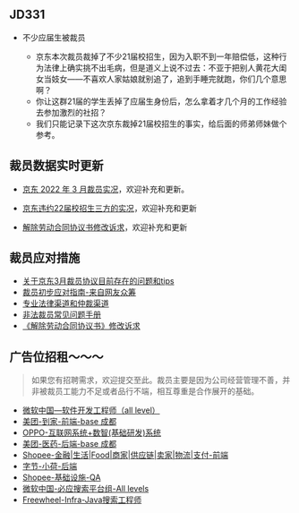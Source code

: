 ## JD331

+ 不少应届生被裁员

  + 京东本次裁员裁掉了不少21届校招生，因为入职不到一年赔偿低，这种行为法律上确实挑不出毛病，但是道义上说不过去：不亚于把别人黄花大闺女当妓女——不喜欢人家姑娘就别追了，追到手睡完就跑，你们几个意思啊？
  + 你让这群21届的学生丢掉了应届生身份后，怎么拿着才几个月的工作经验去参加激烈的社招？
  + 我们只能记录下这次京东裁掉21届校招生的事实，给后面的师弟师妹做个参考。

  


## 裁员数据实时更新

- [京东 2022 年 3 月裁员实况](https://github.com/JD331/JD331/blob/main/%E4%BA%AC%E4%B8%9C2022%E5%B9%B43%E6%9C%88%E8%A3%81%E5%91%98%E5%AE%9E%E5%86%B5.md)，欢迎补充和更新。

- [京东违约22届校招生三方的实况](https://github.com/JD331/JD331/blob/main/%E4%BA%AC%E4%B8%9C%E8%BF%9D%E7%BA%A62022%E5%B1%8A%E6%A0%A1%E6%8B%9B%E7%94%9F%E4%B8%89%E6%96%B9%E7%9A%84%E5%AE%9E%E5%86%B5.md)，欢迎补充和更新

- [解除劳动合同协议书修改诉求](https://github.com/JD331/JD331/blob/main/%E3%80%8A%E8%A7%A3%E9%99%A4%E5%8A%B3%E5%8A%A8%E5%90%88%E5%90%8C%E5%8D%8F%E8%AE%AE%E4%B9%A6%E3%80%8B%E4%BF%AE%E6%94%B9%E8%AF%89%E6%B1%82.md)，欢迎补充和更新



## 裁员应对措施

+ [关于京东3月裁员协议目前存在的问题和tips](https://github.com/JD331/JD331/blob/main/%E8%A3%81%E5%91%98%E5%BA%94%E5%AF%B9/%E5%85%B3%E4%BA%8E%E4%BA%AC%E4%B8%9C3%E6%9C%88%E8%A3%81%E5%91%98%E5%8D%8F%E8%AE%AE%E7%9B%AE%E5%89%8D%E5%AD%98%E5%9C%A8%E7%9A%84%E9%97%AE%E9%A2%98%E5%92%8Ctips.md)
+ [裁员初步应对指南-来自网友众筹](https://github.com/JD331/JD331/blob/main/%E8%A3%81%E5%91%98%E5%BA%94%E5%AF%B9/%E8%A3%81%E5%91%98%E5%88%9D%E6%AD%A5%E5%BA%94%E5%AF%B9%E6%8C%87%E5%8D%97-%E6%9D%A5%E8%87%AA%E7%BD%91%E5%8F%8B%E4%BC%97%E7%AD%B9.md)
+ [专业法律渠道和仲裁渠道](https://github.com/JD331/JD331/blob/main/%E8%A3%81%E5%91%98%E5%BA%94%E5%AF%B9/%E4%B8%93%E4%B8%9A%E6%B3%95%E5%BE%8B%E6%B8%A0%E9%81%93%E5%92%8C%E4%BB%B2%E8%A3%81%E6%B8%A0%E9%81%93.md)
+ [非法裁员常见问题手册](https://github.com/JD331/JD331/blob/main/%E8%A3%81%E5%91%98%E5%BA%94%E5%AF%B9/%E9%9D%9E%E6%B3%95%E8%A3%81%E5%91%98%E5%B8%B8%E8%A7%81%E9%97%AE%E9%A2%98%E6%89%8B%E5%86%8C.md)
+ [《解除劳动合同协议书》修改诉求](https://github.com/JD331/JD331/blob/main/%E8%A3%81%E5%91%98%E5%BA%94%E5%AF%B9/%E3%80%8A%E8%A7%A3%E9%99%A4%E5%8A%B3%E5%8A%A8%E5%90%88%E5%90%8C%E5%8D%8F%E8%AE%AE%E4%B9%A6%E3%80%8B%E4%BF%AE%E6%94%B9%E8%AF%89%E6%B1%82.md)



## 广告位招租～～～

> 如果您有招聘需求，欢迎提交至此。裁员主要是因为公司经营管理不善，并非被裁员工能力不足或者品行不端，相互尊重是合作展开的基础。

- [微软中国—软件开发工程师（all level）](https://github.com/JD331/JD331/blob/main/%E6%8B%9B%E8%81%98%E9%9C%80%E6%B1%82/%E5%BE%AE%E8%BD%AF%E4%B8%AD%E5%9B%BD%E2%80%94%E8%BD%AF%E4%BB%B6%E5%BC%80%E5%8F%91%E5%B7%A5%E7%A8%8B%E5%B8%88%EF%BC%88all%20level%EF%BC%89.md)
- [美团-到家-前端-base 成都](https://github.com/JD331/JD331/blob/main/招聘需求/美团【成都】-到家-前端.md)
- [OPPO-互联网系统+数智(基础研发)系统](<https://github.com/JD331/JD331/blob/main/招聘需求/OPPO-互联网系统%2B数智(基础研发)系统.md>)
- [美团-医药-后端-base 成都](https://github.com/JD331/JD331/blob/main/招聘需求/美团成都-医药-后端.md)
- [Shopee-金融|生活|Food|商家|供应链|卖家|物流|支付-前端](https://github.com/JD331/JD331/blob/main/招聘需求/Shopee-金融|生活|Food|商家|供应链|卖家|物流|支付-前端.md)
- [字节-小荷-后端](https://github.com/JD331/JD331/blob/main/招聘需求/字节-小荷-后端.md)
- [Shopee-基础设施-QA](https://github.com/JD331/JD331/blob/main/招聘需求/Shopee-基础设施-QA.md)
- [微软中国-必应搜索平台组-All levels](https://github.com/JD331/JD331/blob/main/招聘需求/微软中国-必应搜索平台组-All%20levels.md)
- [Freewheel-Infra-Java搜索工程师](https://github.com/JD331/JD331/blob/main/招聘需求/Freewheel-Infra-Java-LeadEng.md)



<!--
**JD331/JD331** is a ✨ _special_ ✨ repository because its `README.md` (this file) appears on your GitHub profile.

Here are some ideas to get you started:

- 🔭 I’m currently working on ...
- 🌱 I’m currently learning ...
- 👯 I’m looking to collaborate on ...
- 🤔 I’m looking for help with ...
- 💬 Ask me about ...
- 📫 How to reach me: ...
- 😄 Pronouns: ...
- ⚡ Fun fact: ...
  -->
